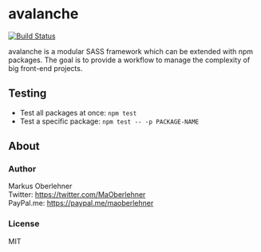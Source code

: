 # avalanche
[![Build Status](https://travis-ci.org/avalanchesass/avalanche.svg?branch=dev)](https://travis-ci.org/avalanchesass/avalanche)

avalanche is a modular SASS framework which can be extended with npm packages. The goal is to provide a workflow to manage the complexity of big front-end projects.

## Testing
- Test all packages at once: `npm test`
- Test a specific package: `npm test -- -p PACKAGE-NAME`

## About
### Author
Markus Oberlehner  
Twitter: https://twitter.com/MaOberlehner  
PayPal.me: https://paypal.me/maoberlehner

### License
MIT
